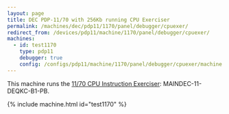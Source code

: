 ```yaml
---
layout: page
title: DEC PDP-11/70 with 256Kb running CPU Exerciser
permalink: /machines/dec/pdp11/1170/panel/debugger/cpuexer/
redirect_from: /devices/pdp11/machine/1170/panel/debugger/cpuexer/
machines:
  - id: test1170
    type: pdp11
    debugger: true
    config: /configs/pdp11/machine/1170/panel/debugger/cpuexer/machine.xml
---
```


This machine runs the [11/70 CPU Instruction Exerciser](/software/dec/pdp11/tapes/diag/#md-11-1170-cpu-exerciser): MAINDEC-11-DEQKC-B1-PB.

{% include machine.html id="test1170" %}
